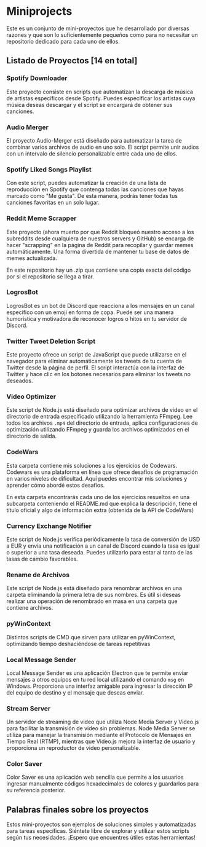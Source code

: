 # Miniprojects

Este es un conjunto de mini-proyectos que he desarrollado por diversas razones y que son lo suficientemente pequeños como para no necesitar un repositorio dedicado para cada uno de ellos.

## Listado de Proyectos [14 en total]

### Spotify Downloader

Este proyecto consiste en scripts que automatizan la descarga de música de artistas específicos desde Spotify. Puedes especificar los artistas cuya música deseas descargar y el script se encargará de obtener sus canciones.

### Audio Merger

El proyecto Audio-Merger está diseñado para automatizar la tarea de combinar varios archivos de audio en uno solo. El script permite unir audios con un intervalo de silencio personalizable entre cada uno de ellos.

### Spotify Liked Songs Playlist

Con este script, puedes automatizar la creación de una lista de reproducción en Spotify que contenga todas las canciones que hayas marcado como "Me gusta". De esta manera, podrás tener todas tus canciones favoritas en un solo lugar.

### Reddit Meme Scrapper

Este proyecto (ahora muerto por que Reddit bloqueó nuestro acceso a los subreddits desde cualquiera de nuestros servers y GitHub) se encarga de hacer "scrapping" en la página de Reddit para recopilar y guardar memes automáticamente. Una forma divertida de mantener tu base de datos de memes actualizada.

En este repositorio hay un .zip que contiene una copia exacta del código por si el repositorio se llega a tirar.

### LogrosBot

LogrosBot es un bot de Discord que reacciona a los mensajes en un canal específico con un emoji en forma de copa. Puede ser una manera humorística y motivadora de reconocer logros o hitos en tu servidor de Discord.

### Twitter Tweet Deletion Script

Este proyecto ofrece un script de JavaScript que puede utilizarse en el navegador para eliminar automáticamente los tweets de tu cuenta de Twitter desde la página de perfil. El script interactúa con la interfaz de Twitter y hace clic en los botones necesarios para eliminar los tweets no deseados.

### Video Optimizer

Este script de Node.js está diseñado para optimizar archivos de video en el directorio de entrada especificado utilizando la herramienta FFmpeg. Lee todos los archivos `.mp4` del directorio de entrada, aplica configuraciones de optimización utilizando FFmpeg y guarda los archivos optimizados en el directorio de salida.

### CodeWars

Esta carpeta contiene mis soluciones a los ejercicios de Codewars. Codewars es una plataforma en línea que ofrece desafíos de programación en varios niveles de dificultad. Aquí puedes encontrar mis soluciones y aprender cómo abordé estos desafíos.

En esta carpeta encontrarás cada uno de los ejercicios resueltos en una subcarpeta conteniendo el README.md que explica la descripción, tiene el título oficial y algo de información extra (obtenida de la API de CodeWars)

### Currency Exchange Notifier

Este script de Node.js verifica periódicamente la tasa de conversión de USD a EUR y envía una notificación a un canal de Discord cuando la tasa es igual o superior a una tasa deseada. Puedes utilizarlo para estar al tanto de las tasas de cambio favorables.

### Rename de Archivos

Este script de Node.js está diseñado para renombrar archivos en una carpeta eliminando la primera letra de sus nombres. Es útil si deseas realizar una operación de renombrado en masa en una carpeta que contiene archivos.

### pyWinContext

Distintos scripts de CMD que sirven para utilizar en pyWinContext, optimizando tiempo deshaciéndose de tareas repetitivas

### Local Message Sender
Local Message Sender es una aplicación Electron que te permite enviar mensajes a otros equipos en tu red local utilizando el comando ```msg``` en Windows. Proporciona una interfaz amigable para ingresar la dirección IP del equipo de destino y el mensaje que deseas enviar.

### Stream Server
Un servidor de streaming de video que utiliza Node Media Server y Video.js para facilitar la transmisión de video sin problemas. Node Media Server se utiliza para manejar la transmisión mediante el Protocolo de Mensajes en Tiempo Real (RTMP), mientras que Video.js mejora la interfaz de usuario y proporciona un reproductor de video personalizable.

###  Color Saver

Color Saver es una aplicación web sencilla que permite a los usuarios ingresar manualmente códigos hexadecimales de colores y guardarlos para su referencia posterior.

## Palabras finales sobre los proyectos

Estos mini-proyectos son ejemplos de soluciones simples y automatizadas para tareas específicas. Siéntete libre de explorar y utilizar estos scripts según tus necesidades. ¡Espero que encuentres útiles estas herramientas!
